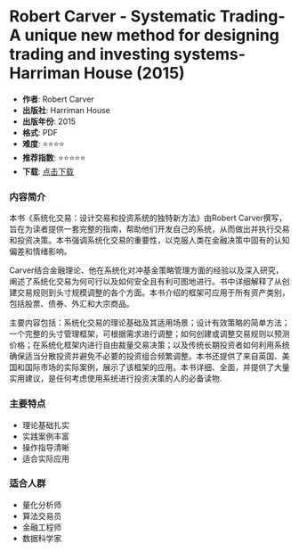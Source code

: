 # Robert Carver - Systematic Trading- A unique new method for designing trading and investing systems-Harriman House (2015)

- **作者**: Robert Carver
- **出版社**: Harriman House
- **出版年份**: 2015
- **格式**: PDF
- **难度**: ⭐⭐⭐⭐
- **推荐指数**: ⭐⭐⭐⭐⭐
- **下载**: [点击下载](https://quant-wiki.com/pdf/Robert%20Carver%20-%20Systematic%20Trading_%20A%20unique%20new%20method%20for%20designing%20trading%20and%20investing%20systems-Harriman%20House%20%282015%29.pdf)

### 内容简介

本书《系统化交易：设计交易和投资系统的独特新方法》由Robert Carver撰写，旨在为读者提供一套完整的指南，帮助他们开发自己的系统，从而做出并执行交易和投资决策。本书强调系统化交易的重要性，以克服人类在金融决策中固有的认知偏差和情绪影响。

Carver结合金融理论、他在系统化对冲基金策略管理方面的经验以及深入研究，阐述了系统化交易为何可行以及如何安全且有利可图地进行。书中详细解释了从创建交易规则到头寸规模调整的各个方面。本书介绍的框架可应用于所有资产类别，包括股票、债券、外汇和大宗商品。

主要内容包括：系统化交易的理论基础及其适用场景；设计有效策略的简单方法；一个完整的头寸管理框架，可根据需求进行调整；如何创建或调整交易规则以预测价格；在系统化框架内进行自由裁量交易决策；以及传统长期投资者如何利用系统确保适当分散投资并避免不必要的投资组合频繁调整。本书还提供了来自英国、美国和国际市场的实际案例，展示了该框架的应用。本书详细、全面，并提供了大量实用建议，是任何考虑使用系统进行投资决策的人的必备读物.

### 主要特点

- 理论基础扎实
- 实践案例丰富
- 操作指导清晰
- 适合实际应用

### 适合人群

- 量化分析师
- 算法交易员
- 金融工程师
- 数据科学家